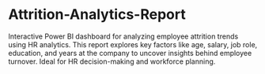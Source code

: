 # Attrition-Analytics-Report
Interactive Power BI dashboard for analyzing employee attrition trends using HR analytics. This report explores key factors like age, salary, job role, education, and years at the company to uncover insights behind employee turnover. Ideal for HR decision-making and workforce planning.
